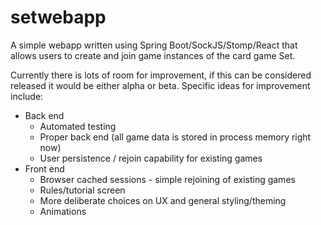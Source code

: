 # setwebapp

A simple webapp written using Spring Boot/SockJS/Stomp/React that allows users to create and join game instances of the card game Set.  

Currently there is lots of room for improvement, if this can be considered released it would be either alpha or beta.  Specific ideas for improvement include:

- Back end
  - Automated testing
  - Proper back end (all game data is stored in process memory right now)
  - User persistence / rejoin capability for existing games
- Front end
  - Browser cached sessions - simple rejoining of existing games
  - Rules/tutorial screen
  - More deliberate choices on UX and general styling/theming
  - Animations
